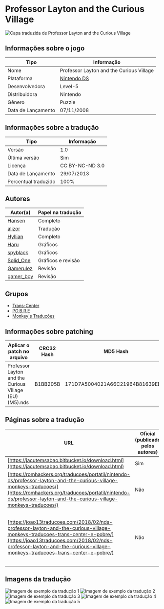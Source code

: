 # Professor Layton and the Curious Village

![Capa traduzida de Professor Layton and the Curious Village](capa.png)

## Informações sobre o jogo

| Tipo | Informação |
| ----------- | ----------- |
| Nome | Professor Layton and the Curious Village |
| Plataforma | [Nintendo DS](../) |
| Desenvolvedora | Level-5 |
| Distribuidora | Nintendo |
| Gênero | Puzzle |
| Data de Lançamento | 07/11/2008 |

## Informações sobre a tradução

| Tipo | Informação |
| ----------- | ----------- |
| Versão | 1\.0 |
| Última versão | Sim |
| Licença | CC BY-NC-ND 3.0 |
| Data de Lançamento | 29/07/2013 |
| Percentual traduzido | 100% |

## Autores

| Autor(a) | Papel na tradução |
| ----------- | ----------- |
| [Hansen](../../../autores/hansen/) | Completo |
| [alizor](../../../autores/alizor/) | Tradução |
| [Hyllian](../../../autores/hyllian/) | Completo |
| [Haru](../../../autores/haru/) | Gráficos |
| [spyblack](../../../autores/spyblack/) | Gráficos |
| [Solid\_One](../../../autores/solid_one/) | Gráficos e revisão |
| [Gamerulez](../../../autores/gamerulez/) | Revisão |
| [gamer\_boy](../../../autores/gamer_boy/) | Revisão |

## Grupos

* [Trans\-Center](../../../grupos/trans-center/)
* [PO\.B\.R\.E](../../../grupos/pobre/)
* [Monkey's Traduções](../../../grupos/monkeys-traducoes/)

## Informações sobre patching

| Aplicar o patch no arquivo | CRC32 Hash | MD5 Hash |
| ----------- | ----------- | ----------- |
| Professor Layton and the Curious Village \(EU\)\(M5\)\.nds | B1BB205B | 171D7A5004021A66C21964B81639EE53 |

## Páginas sobre a tradução

| URL | Oficial (publicado pelos autores) | Possuí link de download |
| ----------- | ----------- | ----------- |
| [https://jacutemsabao.bitbucket.io/download.html](https://jacutemsabao.bitbucket.io/download.html) | Sim | Sim |
| [https://romhackers.org/traducoes/portatil/nintendo-ds/professor-layton-and-the-curious-village-monkeys-traducoes/](https://romhackers.org/traducoes/portatil/nintendo-ds/professor-layton-and-the-curious-village-monkeys-traducoes/) | Não | Não |
| [https://joao13traducoes.com/2018/02/nds-professor-layton-and-the-curious-village-monkeys-traducoes-trans-center-e-pobre/](https://joao13traducoes.com/2018/02/nds-professor-layton-and-the-curious-village-monkeys-traducoes-trans-center-e-pobre/) | Não | Sim, porém o arquivo ou página de download exige uma senha |

## Imagens da tradução

![Imagem de exemplo da tradução 1](1.png)
![Imagem de exemplo da tradução 2](2.png)
![Imagem de exemplo da tradução 3](3.png)
![Imagem de exemplo da tradução 4](4.png)
![Imagem de exemplo da tradução 5](5.png)